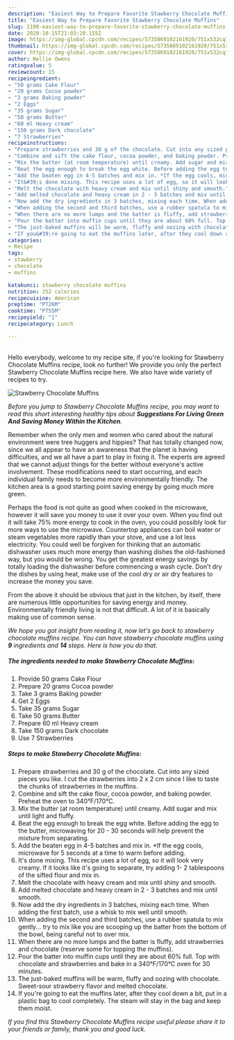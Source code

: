 ```yaml
---
description: "Easiest Way to Prepare Favorite Stawberry Chocolate Muffins"
title: "Easiest Way to Prepare Favorite Stawberry Chocolate Muffins"
slug: 1190-easiest-way-to-prepare-favorite-stawberry-chocolate-muffins
date: 2020-10-15T21:03:20.155Z
image: https://img-global.cpcdn.com/recipes/5735869102161920/751x532cq70/stawberry-chocolate-muffins-recipe-main-photo.jpg
thumbnail: https://img-global.cpcdn.com/recipes/5735869102161920/751x532cq70/stawberry-chocolate-muffins-recipe-main-photo.jpg
cover: https://img-global.cpcdn.com/recipes/5735869102161920/751x532cq70/stawberry-chocolate-muffins-recipe-main-photo.jpg
author: Nellie Owens
ratingvalue: 5
reviewcount: 15
recipeingredient:
- "50 grams Cake Flour"
- "20 grams Cocoa powder"
- "3 grams Baking powder"
- "2 Eggs"
- "35 grams Sugar"
- "50 grams Butter"
- "60 ml Heavy cream"
- "150 grams Dark chocolate"
- "7 Strawberries"
recipeinstructions:
- "Prepare strawberries and 30 g of the chocolate. Cut into any sized pieces you like. I cut the strawberries into 2 x 2 cm since I like to taste the chunks of strawberries in the muffins."
- "Combine and sift the cake flour, cocoa powder, and baking powder. Preheat the oven to 340°F/170°C."
- "Mix the butter (at room temperature) until creamy. Add sugar and mix until light and fluffy."
- "Beat the egg enough to break the egg white. Before adding the egg to the butter, microwaving for 20 - 30 seconds will help prevent the mixture from separating."
- "Add the beaten egg in 4-5 batches and mix in. *If the egg cools, microwave for 5 seconds at a time to warm before adding."
- "It&#39;s done mixing. This recipe uses a lot of egg, so it will look very creamy. If it looks like it&#39;s going to separate, try adding 1- 2 tablespoons of the sifted flour and mix in."
- "Melt the chocolate with heavy cream and mix until shiny and smooth."
- "Add melted chocolate and heavy cream in 2 - 3 batches and mix until smooth."
- "Now add the dry ingredients in 3 batches, mixing each time. When adding the first batch, use a whisk to mix well until smooth."
- "When adding the second and third batches, use a rubber spatula to mix gently... try to mix like you are scooping up the batter from the bottom of the bowl, being careful not to over mix."
- "When there are no more lumps and the batter is fluffy, add strawberries and chocolate (reserve some for topping the muffins)."
- "Pour the batter into muffin cups until they are about 60% full. Top with chocolate and strawberries and bake in a 340°F/170°C oven for 30 minutes."
- "The just-baked muffins will be warm, fluffy and oozing with chocolate. Sweet-sour strawberry flavor and melted chocolate."
- "If you&#39;re going to eat the muffins later, after they cool down a bit, put in a plastic bag to cool completely. The steam will stay in the bag and keep them moist."
categories:
- Recipe
tags:
- stawberry
- chocolate
- muffins

katakunci: stawberry chocolate muffins 
nutrition: 252 calories
recipecuisine: American
preptime: "PT26M"
cooktime: "PT55M"
recipeyield: "1"
recipecategory: Lunch

---
```

<br>
Hello everybody, welcome to my recipe site, if you're looking for Stawberry Chocolate Muffins recipe, look no further! We provide you only the perfect Stawberry Chocolate Muffins recipe here. We also have wide variety of recipes to try.
<br>


![Stawberry Chocolate Muffins](https://img-global.cpcdn.com/recipes/5735869102161920/751x532cq70/stawberry-chocolate-muffins-recipe-main-photo.jpg)

<i>Before you jump to Stawberry Chocolate Muffins recipe, you may want to read this short interesting healthy tips about 
<strong>Suggestions For Living Green And Saving Money Within the Kitchen</strong>.</i>
</br>

Remember when the only men and women who cared about the natural environment were tree huggers and hippies? That has totally changed now, since we all appear to have an awareness that the planet is having difficulties, and we all have a part to play in fixing it. The experts are agreed that we cannot adjust things for the better without everyone's active involvement. These modifications need to start occurring, and each individual family needs to become more environmentally friendly. The kitchen area is a good starting point saving energy by going much more green.

Perhaps the food is not quite as good when cooked in the microwave, however it will save you money to use it over your oven. When you find out it will take 75% more energy to cook in the oven, you could possibly look for more ways to use the microwave. Countertop appliances can boil water or steam vegetables more rapidly than your stove, and use a lot less electricity. You could well be forgiven for thinking that an automatic dishwasher uses much more energy than washing dishes the old-fashioned way, but you would be wrong. You get the greatest energy savings by totally loading the dishwasher before commencing a wash cycle. Don't dry the dishes by using heat, make use of the cool dry or air dry features to increase the money you save.

From the above it should be obvious that just in the kitchen, by itself, there are numerous little opportunities for saving energy and money. Environmentally friendly living is not that difficult. A lot of it is basically making use of common sense.


<i>We hope you got insight from reading it, now let's go back to stawberry chocolate muffins recipe. You can have stawberry chocolate muffins using <strong>9</strong> ingredients and <strong>14</strong> steps. Here is how you do that.
</i>

##### The ingredients needed to make Stawberry Chocolate Muffins:

1. Provide 50 grams Cake Flour
1. Prepare 20 grams Cocoa powder
1. Take 3 grams Baking powder
1. Get 2 Eggs
1. Take 35 grams Sugar
1. Take 50 grams Butter
1. Prepare 60 ml Heavy cream
1. Take 150 grams Dark chocolate
1. Use 7 Strawberries


##### Steps to make Stawberry Chocolate Muffins:

1. Prepare strawberries and 30 g of the chocolate. Cut into any sized pieces you like. I cut the strawberries into 2 x 2 cm since I like to taste the chunks of strawberries in the muffins.
1. Combine and sift the cake flour, cocoa powder, and baking powder. Preheat the oven to 340°F/170°C.
1. Mix the butter (at room temperature) until creamy. Add sugar and mix until light and fluffy.
1. Beat the egg enough to break the egg white. Before adding the egg to the butter, microwaving for 20 - 30 seconds will help prevent the mixture from separating.
1. Add the beaten egg in 4-5 batches and mix in. *If the egg cools, microwave for 5 seconds at a time to warm before adding.
1. It&#39;s done mixing. This recipe uses a lot of egg, so it will look very creamy. If it looks like it&#39;s going to separate, try adding 1- 2 tablespoons of the sifted flour and mix in.
1. Melt the chocolate with heavy cream and mix until shiny and smooth.
1. Add melted chocolate and heavy cream in 2 - 3 batches and mix until smooth.
1. Now add the dry ingredients in 3 batches, mixing each time. When adding the first batch, use a whisk to mix well until smooth.
1. When adding the second and third batches, use a rubber spatula to mix gently... try to mix like you are scooping up the batter from the bottom of the bowl, being careful not to over mix.
1. When there are no more lumps and the batter is fluffy, add strawberries and chocolate (reserve some for topping the muffins).
1. Pour the batter into muffin cups until they are about 60% full. Top with chocolate and strawberries and bake in a 340°F/170°C oven for 30 minutes.
1. The just-baked muffins will be warm, fluffy and oozing with chocolate. Sweet-sour strawberry flavor and melted chocolate.
1. If you&#39;re going to eat the muffins later, after they cool down a bit, put in a plastic bag to cool completely. The steam will stay in the bag and keep them moist.


<i>If you find this Stawberry Chocolate Muffins recipe useful please share it to your friends or family, thank you and good luck.</i>
